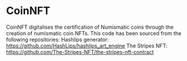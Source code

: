 # CoinNFT

CoinNFT digitalises the certification of Numismatic coins through the creation of numismatic coin NFTs. 
This code has been sourced from the following repositories:
Hashlips generator: https://github.com/HashLips/hashlips_art_engine
The Stripes NFT: https://github.com/The-Stripes-NFT/the-stripes-nft-contract
